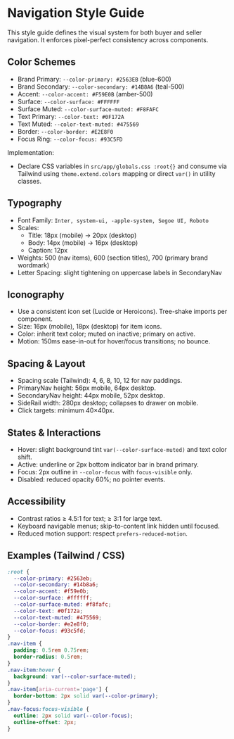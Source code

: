 # Navigation Style Guide

This style guide defines the visual system for both buyer and seller navigation. It enforces pixel-perfect consistency across components.

## Color Schemes

- Brand Primary: `--color-primary: #2563EB` (blue-600)
- Brand Secondary: `--color-secondary: #14B8A6` (teal-500)
- Accent: `--color-accent: #F59E0B` (amber-500)
- Surface: `--color-surface: #FFFFFF`
- Surface Muted: `--color-surface-muted: #F8FAFC`
- Text Primary: `--color-text: #0F172A`
- Text Muted: `--color-text-muted: #475569`
- Border: `--color-border: #E2E8F0`
- Focus Ring: `--color-focus: #93C5FD`

Implementation:

- Declare CSS variables in `src/app/globals.css :root{}` and consume via Tailwind using `theme.extend.colors` mapping or direct `var()` in utility classes.

## Typography

- Font Family: `Inter, system-ui, -apple-system, Segoe UI, Roboto`
- Scales:
  - Title: 18px (mobile) → 20px (desktop)
  - Body: 14px (mobile) → 16px (desktop)
  - Caption: 12px
- Weights: 500 (nav items), 600 (section titles), 700 (primary brand wordmark)
- Letter Spacing: slight tightening on uppercase labels in SecondaryNav

## Iconography

- Use a consistent icon set (Lucide or Heroicons). Tree-shake imports per component.
- Size: 16px (mobile), 18px (desktop) for item icons.
- Color: inherit text color; muted on inactive; primary on active.
- Motion: 150ms ease-in-out for hover/focus transitions; no bounce.

## Spacing & Layout

- Spacing scale (Tailwind): 4, 6, 8, 10, 12 for nav paddings.
- PrimaryNav height: 56px mobile, 64px desktop.
- SecondaryNav height: 44px mobile, 52px desktop.
- SideRail width: 280px desktop; collapses to drawer on mobile.
- Click targets: minimum 40×40px.

## States & Interactions

- Hover: slight background tint `var(--color-surface-muted)` and text color shift.
- Active: underline or 2px bottom indicator bar in brand primary.
- Focus: 2px outline in `--color-focus` with `focus-visible` only.
- Disabled: reduced opacity 60%; no pointer events.

## Accessibility

- Contrast ratios ≥ 4.5:1 for text; ≥ 3:1 for large text.
- Keyboard navigable menus; skip-to-content link hidden until focused.
- Reduced motion support: respect `prefers-reduced-motion`.

## Examples (Tailwind / CSS)

```css
:root {
  --color-primary: #2563eb;
  --color-secondary: #14b8a6;
  --color-accent: #f59e0b;
  --color-surface: #ffffff;
  --color-surface-muted: #f8fafc;
  --color-text: #0f172a;
  --color-text-muted: #475569;
  --color-border: #e2e8f0;
  --color-focus: #93c5fd;
}
.nav-item {
  padding: 0.5rem 0.75rem;
  border-radius: 0.5rem;
}
.nav-item:hover {
  background: var(--color-surface-muted);
}
.nav-item[aria-current='page'] {
  border-bottom: 2px solid var(--color-primary);
}
.nav-focus:focus-visible {
  outline: 2px solid var(--color-focus);
  outline-offset: 2px;
}
```
